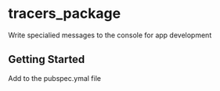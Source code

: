 # tracers_package

Write specialied messages to the console for app development

## Getting Started

Add to the pubspec.ymal file
